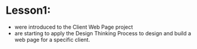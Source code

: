 # Lesson1:

* were introduced to the Client Web Page project
* are starting to apply the Design Thinking Process to design and build a web page for a specific client.
